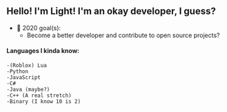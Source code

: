 ## Hello! I'm Light! I'm an okay developer, I guess?

- 🥅 2020 goal(s):
    - Become a better developer and contribute to open source projects?

#### Languages I kinda know:
    -(Roblox) Lua
    -Python
    -JavaScript
    -C#
    -Java (maybe?)
    -C++ (A real stretch)
    -Binary (I know 10 is 2)
